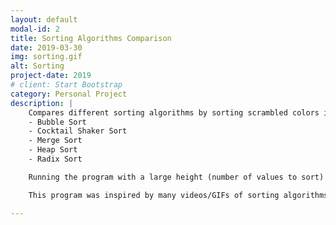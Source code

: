 ```yaml
---
layout: default
modal-id: 2
title: Sorting Algorithms Comparison
date: 2019-03-30
img: sorting.gif
alt: Sorting
project-date: 2019
# client: Start Bootstrap
category: Personal Project
description: |
    Compares different sorting algorithms by sorting scrambled colors in parallel. It shows how fast each algorithm is compared to others. The program implements a variety of sorting algorithms including
    - Bubble Sort
    - Cocktail Shaker Sort
    - Merge Sort
    - Heap Sort
    - Radix Sort

    Running the program with a large height (number of values to sort) shows a clear difference between algorithms that are \\(O(n^2)\\) and algorithms are \\(O(n\log n)\\) and shows smaller differences such as between using different methods to create a heap in HeapSort.

    This program was inspired by many videos/GIFs of sorting algorithms.

---
```

